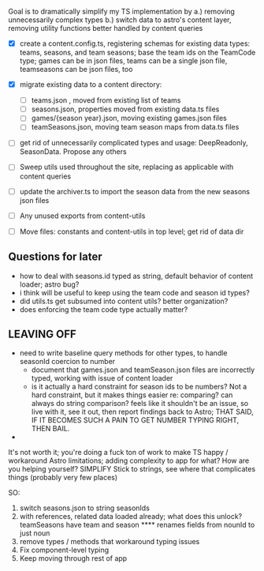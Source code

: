 Goal is to dramatically simplify my TS implementation by a.) removing unnecessarily complex
types b.) switch data to astro's content layer, removing utility functions better handled by content queries

- [x] create a content.config.ts, registering schemas for existing data types: teams, seasons, and team seasons;
      base the team ids on the TeamCode type; games can be in json files, teams can be a single json file, teamseasons can
      be json files, too
- [x] migrate existing data to a content directory:
  - [ ] teams.json , moved from existing list of teams
  - [ ] seasons.json, properties moved from existing data.ts files
  - [ ] games/{season year}.json, moving existing games.json files
  - [ ] teamSeasons.json, moving team season maps from data.ts files
- [ ] get rid of unnecessarily complicated types and usage: DeepReadonly, SeasonData. Propose any others
- [ ] Sweep utils used throughout the site, replacing as applicable with content queries

- [ ] update the archiver.ts to import the season data from the new seasons json files
- [ ] Any unused exports from content-utils
- [ ] Move files: constants and content-utils in top level; get rid of data dir

## Questions for later

- how to deal with seasons.id typed as string, default behavior of content loader; astro bug?
- i think will be useful to keep using the team code and season id types?
- did utils.ts get subsumed into content utils? better organization?
- does enforcing the team code type actually matter?

## LEAVING OFF

- need to write baseline query methods for other types, to handle seasonId coercion to number
  - document that games.json and teamSeason.json files are incorrectly typed, working with
    issue of content loader
  - is it actually a hard constraint for season ids to be numbers? Not a hard constraint, but
    it makes things easier re: comparing? can always do string comparison? feels like it shouldn't
    be an issue, so live with it, see it out, then report findings back to Astro; THAT SAID, IF IT BECOMES SUCH
    A PAIN TO GET NUMBER TYPING RIGHT, THEN BAIL.
-

It's not worth it; you're doing a fuck ton of work to make TS happy / workaround Astro limitations;
adding complexity to app for what? How are you helping yourself? SIMPLIFY
Stick to strings, see where that complicates things (probably very few places)

SO:

1. switch seasons.json to string seasonIds
2. with references, related data loaded already; what does this unlock? teamSeasons have team and season
   \*\*\*\* renames fields from nounId to just noun
3. remove types / methods that workaround typing issues
4. Fix component-level typing
5. Keep moving through rest of app
